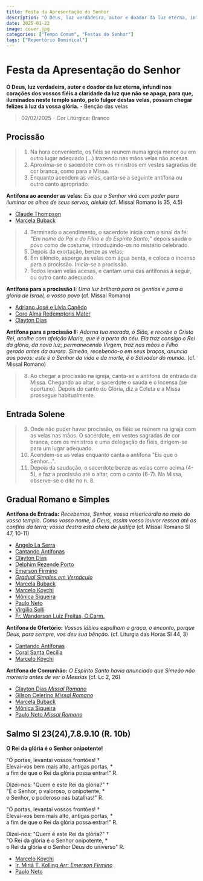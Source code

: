 ```yaml
---
title: Festa da Apresentação do Senhor
description: "Ó Deus, luz verdadeira, autor e doador da luz eterna, infundi nos corações dos vossos fiéis a claridade da luz que não se apaga, para que, iluminados neste templo santo, pelo fulgor destas velas, possam chegar felizes à luz da vossa glória." 
date: 2025-01-22
image: cover.jpg
categories: ["Tempo Comum", "Festas do Senhor"]
tags: ["Repertório Dominical"]
---
```

# Festa da Apresentação do Senhor 

**Ó Deus, luz verdadeira, autor e doador da luz eterna, infundi nos corações dos vossos fiéis a claridade da luz que não se apaga, para que, iluminados neste templo santo, pelo fulgor destas velas, possam chegar felizes à luz da vossa glória.** - Benção das velas

> 02/02/2025 - Cor Litúrgica: Branco

## Procissão

> 1. Na hora conveniente, os fiéis se reunem numa igreja menor ou em outro lugar adequado (...) trazendo nas mãos velas não acesas. 
> 2. Aproxima-se o sacerdote com os ministros em vestes sagradas de cor branca, como para a Missa. 
> 3. Enquanto acendem as velas, canta-se a seguinte antífona ou outro canto apropriado: 

**Antífona ao acender as velas:** _Eis que o Senhor virá com poder para iluminar os olhos de seus servos, aleluia_ (cf. Missal Romano Is 35, 4.5)

- [Claude Thompson](https://youtu.be/pFYLaTvWXHE?si=JUd_HG1_Zev_c2Ec)
- [Marcela Buback](https://youtu.be/Pk-zosgrO_Q?si=4HoCUvVk0G4gsRLy)

> 4. Terminado o acendimento, o sacerdote inicia com o sinal da fé: *"Em nome do Pai e do Filho e do Espírito Santo;"* depois saúda o povo como de costume, introduzindo-os no mistério celebrado. 
> 5. Depois da exortação, benze as velas; 
> 6. Em silêncio, asperge as velas com água benta, e coloca o incenso para a procissão. Inicia-se a procissão. 
> 7. Todos levam velas acesas, e cantam uma das antífonas a seguir, ou outro canto adequado. 


**Antífona para a procissão I:** _Uma luz brilhará para os gentios e para a glória de Israel, o vosso povo_ (cf. Missal Romano) 

- [Adriano José e Lívia Canêdo](https://youtu.be/JWn1_19DTTc?si=R-y082aGQuh-UXPc)
- [Coro Alma Redemptoris Mater](https://youtu.be/ocAQOCcpcYk?si=VYmFBOCthe_v9RAh)
- [Clayton Dias](https://youtu.be/Tolh33mJgeU?si=87EZrOCi6QnAzhYQ)

**Antífona para a procissão II:** _Adorna tua morada, ó Sião, e recebe o Cristo Rei, acolhe com afeição Maria, que é a porta do céu. Ela traz consigo o Rei da glória, da nova luz; permanecendo Virgem, traz nas mãos o Filho gerado antes da aurora. Simeão, recebendo-o em seus braços, anuncia aos povos: este é o Senhor da vida e da morte, é o Salvador do mundo._ (cf. Missal Romano) 

> 8. Ao chegar a procissão na igreja, canta-se a antífona de entrada da Missa. Chegando ao altar, o sacerdote o saúda e o incensa (se oportuno). Depois do canto do Glória, diz a Coleta e a Missa prossegue habitualmente. 

## Entrada Solene 

> 9. Onde não puder haver procissão, os fiéis se reúnem na igreja com as velas nas mãos. O sacerdote, em vestes sagradas de cor branca, com os ministros e uma delegação de fiéis, dirigem-se para um lugar adequado. 
> 10. Acendem-se as velas enquanto canta a antífona "Eis que o Senhor...". 
> 11. Depois da saudação, o sacerdote benze as velas como acima (4-5), e faz a procissão até o altar, com o canto (6-7). Na Missa, observe-se o dito no n. 8. 

## Gradual Romano e Simples

**Antífona de Entrada:** _Recebemos, Senhor, vossa misericórdia no meio do vosso templo. Como vosso nome, ó Deus, assim vosso louvor ressoa até os confins da terra; vossa destra está cheia de justiça_ (cf. Missal Romano Sl 47, 10-11)

- [Angelo La Serra](https://www.instagram.com/p/CRvnIdfHURb/?utm_source=ig_web_copy_link&igshid=MzRlODBiNWFlZA==)
- [Cantando Antífonas](https://youtu.be/OFZVPrhC1G0?si=yM5mfqMq5LcB8kv6)
- [Clayton Dias](https://youtu.be/MP5_05tyemk)
- [Delphim Rezende Porto](https://youtu.be/5h0-g7vPReo?si=iKtQtykIiS8fdZNT)
- [Emerson Firmino](https://youtu.be/ykh8PH5QkIE)
- [_Gradual Simples em Vernáculo_](https://youtu.be/YEaECJFoBv0?si=CH0YqFojQLWlHrhD)
- [Marcela Buback](https://youtu.be/FizmS-kUiPs?si=G1DqBTcXpJOAXsxV)
- [Marcelo Koychi](https://youtu.be/UVKe9AclPo0?si=2AjHVTa7Wt3y7kJx)
- [Mônica Siqueira](https://youtu.be/gH9JGWU-nRQ?si=unWpqBlSOrJltoka)
- [Paulo Neto](https://youtu.be/2-0b5cMn4vM)
- [Virgilio Solli](https://youtu.be/KRAXSf7d7f4)
- [Fr. Wanderson Luiz Freitas, O.Carm.](https://youtu.be/B4Z3rPdoBGc?si=PF2d_2F-842Ery7V)

**Antífona de Ofertório:** _Vossos lábios espalham a graça, o encanto, porque Deus, para sempre, vos deu sua bênção._ (cf. Liturgia das Horas Sl 44, 3) 

- [Cantando Antífonas](https://youtu.be/v7cv75_-27Y?si=O5iLOErB-RIYM-Mk)
- [Coral Santa Cecília](https://youtube.com/shorts/W15a0qLmLbI?si=cfbkRTK9UtF5AqX1)
- [Marcelo Koychi](https://youtu.be/jjjjIvolWaA?si=Byi-vysFkQ2pera_)

**Antífona de Comunhão:** _O Espírito Santo havia anunciado que Simeão não morreria antes de ver o Messias_ (cf. Lc 2, 26) 

- [Clayton Dias _Missal Romano_](https://youtu.be/H11UFN2I1pU?si=NQr1Uws1F5K-IJAg)
- [Gilson Celerino _Missal Romano_](https://youtu.be/eS1LFSGn2EI?si=a4PTIcMkc1PFY91y)
- [Marcela Buback](https://youtu.be/P_JQAD_YCxE?si=B7cg_umbCS2c1p2i)
- [Mônica Siqueira](https://youtu.be/S20ru-N4evo?si=_sT0APFT-3iuyj2S)
- [Paulo Neto _Missal Romano_](https://youtu.be/QKqSehyU6UE?si=QlP6xcVpYkxojSvT)

## Salmo Sl 23(24),7.8.9.10 (R. 10b)

**O Rei da glória é o Senhor onipotente!**

"Ó portas, levantai vossos frontões! † <br />
Elevai-vos bem mais alto, antigas portas, \*<br />
a fim de que o Rei da glória possa entrar!" R.<br />

Dizei-nos: "Quem é este Rei da glória?" †<br />
"É o Senhor, o valoroso, o onipotente, \*<br />
o Senhor, o poderoso nas batalhas!" R.<br />

"Ó portas, levantai vossos frontões! †<br />
Elevai-vos bem mais alto, antigas portas, \*<br />
a fim de que o Rei da glória possa entrar!" R.<br />

Dizei-nos: "Quem é este Rei da glória?" †<br />
"O Rei da glória é o Senhor onipotente, \*<br />
o Rei da glória é o Senhor Deus do universo" R.<br />

- [Marcelo Koychi](https://youtu.be/XSQBEqsuxUs?si=0JaKOnBpH5vZFXw0)
- [Ir. Miriã T. Kolling _Arr: Emerson Firmino_](https://youtu.be/sWgTTcXSCWo?si=8HYVTy_aA16Ol_Ku)
- [Paulo Neto](https://youtu.be/LHU1YVkW9bU?si=2aAPh9_vpPzLII4l)

